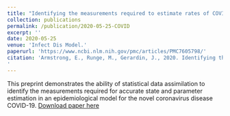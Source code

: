 ```yaml
---
title: "Identifying the measurements required to estimate rates of COVID-19 transmission, infection, and detection, using variational data assimilation"
collection: publications
permalink: /publication/2020-05-25-COVID
excerpt: ''
date: 2020-05-25
venue: 'Infect Dis Model.'
paperurl: 'https://www.ncbi.nlm.nih.gov/pmc/articles/PMC7605798/'
citation: 'Armstrong, E., Runge, M., Gerardin, J., 2020. Identifying the measurements required to estimate rates of COVID-19 transmission, infection, and detection, using variational data assimilation. arXiv:2005.12441 [q-bio].
'
---
```


This preprint demonstrates the ability of statistical data assimilation to identify the measurements required for accurate state and parameter estimation in an epidemiological model for the novel coronavirus disease COVID-19.
[Download paper here](https://www.ncbi.nlm.nih.gov/pmc/articles/PMC7605798/)

